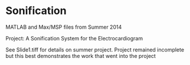 # Sonification

MATLAB and Max/MSP files from Summer 2014

Project: A Sonification System for the Electrocardiogram

See Slide1.tiff for details on summer project. Project remained incomplete but this best demonstrates the work that went into the project
